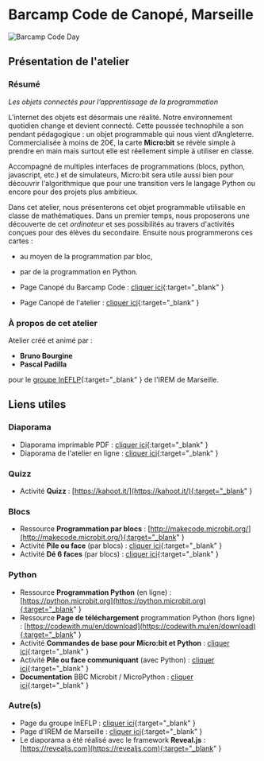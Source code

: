 # Barcamp Code de Canopé, Marseille

![Barcamp Code Day](https://www.reseau-canope.fr/fileadmin/user_upload/Academies-ateliers/DT_Provence-Alpes-Cote_d_Azur_PACA/Academie_Nice/Atelier_Canope_83_La_Garde/actualite_83/barcamp-actu.png)

## Présentation de l'atelier

### Résumé

*Les objets connectés pour l’apprentissage de la programmation*

L’internet des objets est désormais une réalité. Notre environnement quotidien change et devient connecté.
Cette poussée technophile a son pendant pédagogique : un objet programmable qui nous vient d’Angleterre.
Commercialisée à moins de 20€, la carte **Micro:bit** se révèle simple à prendre en main mais surtout elle
est réellement simple à utiliser en classe.

Accompagné de multiples interfaces de programmations (blocs, python, javascript, etc.) et de simulateurs,
Micro:bit sera utile aussi bien pour découvrir l'algorithmique que pour une transition vers le langage Python
ou encore pour des projets plus ambitieux.

Dans cet atelier, nous présenterons cet objet programmable utilisable en classe de mathématiques.
Dans un premier temps, nous proposerons une découverte de cet *ordinateur* et ses possibilités au travers
d'activités conçues pour des élèves du secondaire.
Ensuite nous programmerons ces cartes :
* au moyen de la programmation par bloc,
* par de la programmation en Python. 


* Page Canopé du Barcamp Code : [cliquer ici](https://www.reseau-canope.fr/academie-aix-marseille/atelier-canope-13-marseille/actualites/article/barcamp-code-une-journee-autour-de-la-programmation.html){:target="_blank" }
* Page Canopé de l'atelier : [cliquer ici](https://www.reseau-canope.fr/service/les-objets-connectes-pour-lapprentissage-de-la-programmation.html){:target="_blank" }


### À propos de cet atelier



Atelier créé et animé par :
* **Bruno Bourgine**
* **Pascal Padilla**

pour le [groupe InEFLP](http://url.univ-irem.fr/ineflp){:target="_blank" } de l'IREM de Marseille.

## Liens utiles


### Diaporama
* Diaporama imprimable PDF : [cliquer ici](build/res/diapo.pdf){:target="_blank" }
* Diaporama de l'atelier en ligne : [cliquer ici](https://iremlp.github.io/presentations/2019_canope/build/){:target="_blank" }

### Quizz
* Activité **Quizz**  : [https://kahoot.it/](https://kahoot.it/){:target="_blank" }


### Blocs
* Ressource **Programmation par blocs** : [http://makecode.microbit.org/](http://makecode.microbit.org/){:target="_blank" }
* Activité **Pile ou face** (par blocs) : [cliquer ici](https://drive.google.com/file/d/1I26hvWDNMdSsOEUdp__-HuPW6REQ2eQX/view?usp=sharing){:target="_blank" }
* Activité **Dé 6 faces** (par blocs) : [cliquer ici](https://drive.google.com/file/d/1RaFdxhKV4TugNoISMbB2idE4zbOXrvk0/view?usp=sharing){:target="_blank" }

### Python
* Ressource **Programmation Python** (en ligne) : [https://python.microbit.org](https://python.microbit.org){:target="_blank" }
* Ressource **Page de téléchargement** programmation Python (hors ligne) : [https://codewith.mu/en/download](https://codewith.mu/en/download){:target="_blank" }
* Activité **Commandes de base pour Micro:bit et Python** : [cliquer ici](https://drive.google.com/file/d/13gZ1A4mo9YpgeW8Jf0wcdxZfohnQ8Je4/view?usp=sharing){:target="_blank" }
* Activité **Pile ou face communiquant** (avec Python) : [cliquer ici](https://drive.google.com/file/d/1wspRv0KypXVF9KvfRdfdCMM6NtaI07Mb/view?usp=sharing){:target="_blank" }
* **Documentation** BBC Microbit / MicroPython : [cliquer ici](https://microbit-micropython.readthedocs.io/fr/latest/){:target="_blank" }

### Autre(s)
* Page du groupe InEFLP : [cliquer ici](http://url.univ-irem.fr/ineflp){:target="_blank" }
* Page d'IREM de Marseille : [cliquer ici](https://irem.univ-amu.fr/){:target="_blank" }
* Le diaporama a été réalisé avec le framework **Reveal.js** :  [https://revealjs.com](https://revealjs.com){:target="_blank" }
